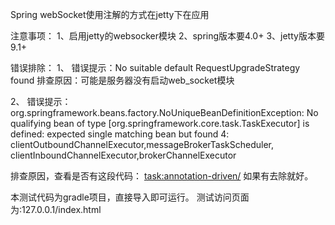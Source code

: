 Spring webSocket使用注解的方式在jetty下在应用

注意事项：
1、启用jetty的websocker模块
2、spring版本要4.0+
3、jetty版本要9.1+


错误排除：
1、
错误提示：No suitable default RequestUpgradeStrategy found
排查原因：可能是服务器没有启动web_socket模块

2、
错误提示：org.springframework.beans.factory.NoUniqueBeanDefinitionException: 
No qualifying bean of type [org.springframework.core.task.TaskExecutor] 
is defined: expected single matching bean but found 4: 
clientOutboundChannelExecutor,messageBrokerTaskScheduler,
clientInboundChannelExecutor,brokerChannelExecutor

排查原因，查看是否有这段代码：
<task:annotation-driven/>
如果有去除就好。


本测试代码为gradle项目，直接导入即可运行。
测试访问页面为:127.0.0.1/index.html